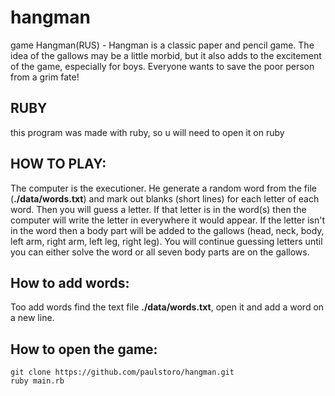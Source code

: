 # hangman
game Hangman(RUS) - Hangman is a classic paper and pencil game.
The idea of the gallows may be a little morbid, but it also adds to the excitement of the game, especially for boys.
Everyone wants to save the poor person from a grim fate!

## RUBY
this program was made with ruby, so u will need to open it on ruby

## HOW TO PLAY:
The computer is the executioner. He generate a random word from the file (**./data/words.txt**) and mark out blanks (short lines) for each letter of each word. 
Then you will guess a letter. If that letter is in the word(s) then the computer will write the letter in everywhere it would appear.
If the letter isn't in the word then a body part will be added to the gallows (head, neck, body, left arm, right arm, left leg, right leg).
You will continue guessing letters until you can either solve the word or all seven body parts are on the gallows.

## How to add words:
Too add words find the text file **./data/words.txt**, open it and add a word on a new line. 

## How to open the game:

```
git clone https://github.com/paulstoro/hangman.git
ruby main.rb
```
